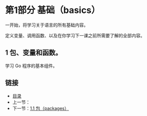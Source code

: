 # 第1部分 基础（basics）

一开始，将学习关于语言的所有基础内容。

定义变量、调用函数、以及在你学习下一课之前所需要了解的全部内容。

## 1 包、变量和函数。

学习 Go 程序的基本组件。

## 链接
* [目录](https://github.com/gnefiy/go-zh/blob/master/tour/directory.md)
* 上一节：
* 下一节：[1.1 包（packages）](https://github.com/gnefiy/go-zh/blob/master/tour/basics/01.01.md)
